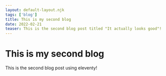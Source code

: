 ```yaml
---
layout: default-layout.njk 
tags: ['blog']
title: This is my second blog
date: 2022-02-21
teaser: This is the second blog post titled "It actually looks good"!
---
```


# This is my second blog

This is the second blog post using eleventy!